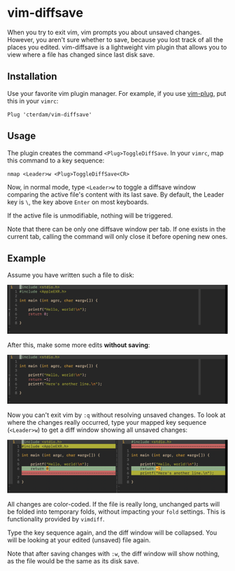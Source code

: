 # vim-diffsave

When you try to exit vim, vim prompts you about unsaved changes. However, you
aren't sure whether to save, because you lost track of all the places you
edited. vim-diffsave is a lightweight vim plugin that allows you to view where
a file has changed since last disk save.

## Installation

Use your favorite vim plugin manager. For example, if you use [vim-plug][VP],
put this in your `vimrc`:

[VP]:
https://github.com/junegunn/vim-plug

```vim
Plug 'cterdam/vim-diffsave'
```

## Usage

The plugin creates the command `<Plug>ToggleDiffSave`. In your `vimrc`, map
this command to a key sequence:

```vim
nmap <Leader>w <Plug>ToggleDiffSave<CR>
```

Now, in normal mode, type `<Leader>w` to toggle a diffsave window comparing
the active file's content with its last save. By default, the Leader key is
`\`, the key above `Enter` on most keyboards.

If the active file is unmodifiable, nothing will be triggered.

Note that there can be only one diffsave window per tab. If one exists in the
current tab, calling the command will only close it before opening new ones.

## Example

Assume you have written such a file to disk:

![before](doc/before.png)

After this, make some more edits **without saving**:

![after](doc/after.png)

Now you can't exit vim by `:q` without resolving unsaved changes. To look at
where the changes really occurred, type your mapped key sequence (`<Leader>w`)
to get a diff window showing all unsaved changes:

![toggleview](doc/toggleview.png)

All changes are color-coded. If the file is really long, unchanged parts will
be folded into temporary folds, without impacting your `fold` settings. This
is functionality provided by `vimdiff`.

Type the key sequence again, and the diff window will be collapsed. You will
be looking at your edited (unsaved) file again.

Note that after saving changes with `:w`, the diff window will show nothing,
as the file would be the same as its disk save.
